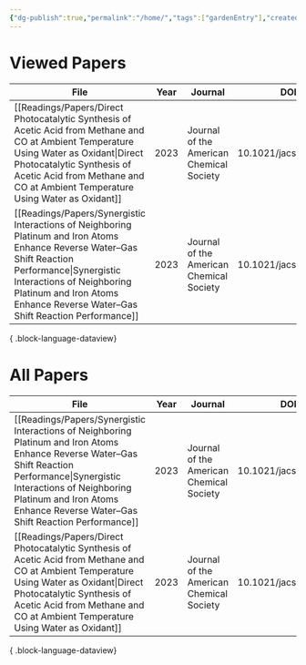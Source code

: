 ```yaml
---
{"dg-publish":true,"permalink":"/home/","tags":["gardenEntry"],"created":"Aug 25, 2023 11:56 pm","updated":"Aug 26, 2023 12:35 am"}
---
```



# Viewed Papers
| File                                                                                                                                                                                                                                                              | Year | Journal                                  | DOI                  |
| ----------------------------------------------------------------------------------------------------------------------------------------------------------------------------------------------------------------------------------------------------------------- | ---- | ---------------------------------------- | -------------------- |
| [[Readings/Papers/Direct Photocatalytic Synthesis of Acetic Acid from Methane and CO at Ambient Temperature Using Water as Oxidant\|Direct Photocatalytic Synthesis of Acetic Acid from Methane and CO at Ambient Temperature Using Water as Oxidant]]         | 2023 | Journal of the American Chemical Society | 10.1021/jacs.2c10840 |
| [[Readings/Papers/Synergistic Interactions of Neighboring Platinum and Iron Atoms Enhance Reverse Water–Gas Shift Reaction Performance\|Synergistic Interactions of Neighboring Platinum and Iron Atoms Enhance Reverse Water–Gas Shift Reaction Performance]] | 2023 | Journal of the American Chemical Society | 10.1021/jacs.2c10435 |

{ .block-language-dataview}

# All Papers

| File                                                                                                                                                                                                                                                              | Year | Journal                                  | DOI                  |
| ----------------------------------------------------------------------------------------------------------------------------------------------------------------------------------------------------------------------------------------------------------------- | ---- | ---------------------------------------- | -------------------- |
| [[Readings/Papers/Synergistic Interactions of Neighboring Platinum and Iron Atoms Enhance Reverse Water–Gas Shift Reaction Performance\|Synergistic Interactions of Neighboring Platinum and Iron Atoms Enhance Reverse Water–Gas Shift Reaction Performance]] | 2023 | Journal of the American Chemical Society | 10.1021/jacs.2c10435 |
| [[Readings/Papers/Direct Photocatalytic Synthesis of Acetic Acid from Methane and CO at Ambient Temperature Using Water as Oxidant\|Direct Photocatalytic Synthesis of Acetic Acid from Methane and CO at Ambient Temperature Using Water as Oxidant]]         | 2023 | Journal of the American Chemical Society | 10.1021/jacs.2c10840 |

{ .block-language-dataview}
